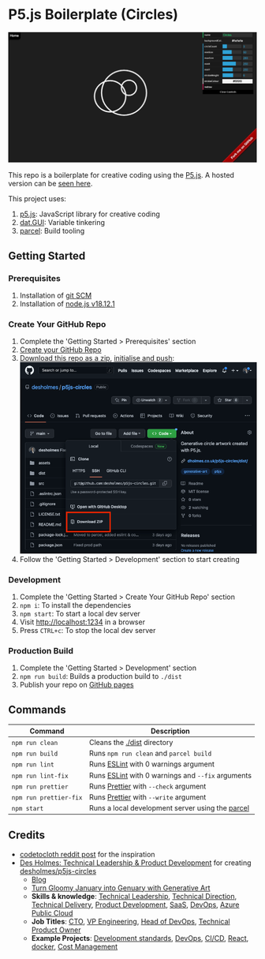 # P5.js Boilerplate (Circles)

![preview](./src/p5js-circles.png)

This repo is a boilerplate for creative coding using the [P5.js](https://p5js.org/). A hosted version can be [seen here](https://dholmes.co.uk/p5js-circles/dist/).

This project uses:

1. [p5.js](https://p5js.org/): JavaScript library for creative coding
2. [dat.GUI](https://github.com/dataarts/dat.gui): Variable tinkering
3. [parcel](https://parceljs.org/): Build tooling

## Getting Started

### Prerequisites

1. Installation of [git SCM](https://git-scm.com/downloads)
1. Installation of [node.js v18.12.1](https://nodejs.org/en/)

### Create Your GitHub Repo

1. Complete the 'Getting Started > Prerequisites' section
2. [Create your GitHub Repo](https://docs.github.com/en/get-started/quickstart/create-a-repo)
3. [Download this repo as a zip](https://github.com/desholmes/p5js-circles), [initialise and push](https://training.github.com/downloads/github-git-cheat-sheet/): ![download zip](./docs/p5js-circles.download.png)
4. Follow the 'Getting Started > Development' section to start creating

### Development

1. Complete the 'Getting Started > Create Your GitHub Repo' section
2. `npm i`: To install the dependencies
3. `npm start`: To start a local dev server
4. Visit [http://localhost:1234](http://localhost:1234/) in a browser
5. Press `CTRL+c`: To stop the local dev server

### Production Build

1. Complete the 'Getting Started > Development' section
2. `npm run build`: Builds a production build to `./dist`
3. Publish your repo on [GitHub pages](https://docs.github.com/en/pages/getting-started-with-github-pages/creating-a-github-pages-site)

## Commands

|Command|Description|
|---|---|
|`npm run clean`|Cleans the [./dist](./dist) directory|
|`npm run build`|Runs `npm run clean` and `parcel build`|
|`npm run lint`|Runs [ESLint](https://eslint.org/) with 0 warnings argument|
|`npm run lint-fix`|Runs [ESLint](https://eslint.org/) with 0 warnings and `--fix` arguments|
|`npm run prettier`|Runs [Prettier](https://prettier.io/) with `--check` argument|
|`npm run prettier-fix`|Runs [Prettier](https://prettier.io/) with `--write` argument|
|`npm start`|Runs a local development server using the [parcel](https://parceljs.org/)|

## Credits

* [codetocloth reddit post](https://www.reddit.com/r/generative/comments/gc2r54/first_four_cap_designs_generated_every_design/) for the inspiration
* [Des Holmes: Technical Leadership & Product Development](https://dholmes.co.uk) for creating [desholmes/p5js-circles](https://github.com/desholmes/p5js-circles)
  * [Blog](https://dholmes.co.uk)
  * [Turn Gloomy January into Genuary with Generative Art](https://dholmes.co.uk/blog/genuary-p5js-boilerplate/)
  * **Skills & knowledge**: [Technical Leadership](/tags/technical-leadership), [Technical Direction](/tags/technical-direction), [Technical Delivery](/tags/technical-delivery), [Product Development](/tags/product-development), [SaaS](/tags/saas), [DevOps](/tags/devops), [Azure Public Cloud](/skills)
  * **Job Titles**: [CTO](/tags/cto), [VP Engineering](/tags/vp-engineering), [Head of DevOps](/tags/devops), [Technical Product Owner](/tags/technical-product-owner)
  * **Example Projects**: [Development standards](/tags/code-quality), [DevOps](/tags/devops), [CI/CD](/tags/ci-cd), [React](/tags/react), [docker](/tags/docker), [Cost Management](/tags/costs)